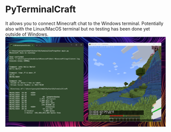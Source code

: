 # PyTerminalCraft
It allows you to connect Minecraft chat to the Windows terminal.
Potentially also with the Linux/MacOS terminal but no testing has been done yet outside of Windows.
![alt text](https://github.com/ChronEngi/PyTerminalCraft/blob/main/resources/Preview.png?raw=true)

